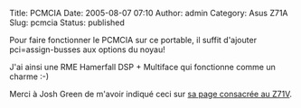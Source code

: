 Title: PCMCIA
Date: 2005-08-07 07:10
Author: admin
Category: Asus Z71A
Slug: pcmcia
Status: published

Pour faire fonctionner le PCMCIA sur ce portable, il suffit d'ajouter
pci=assign-busses aux options du noyau!

J'ai ainsi une RME Hamerfall DSP + Multiface qui fonctionne comme un
charme :-)

Merci à Josh Green de m'avoir indiqué ceci sur [sa page consacrée au
Z71V](http://resonance.org/~josh/laptop.html).
